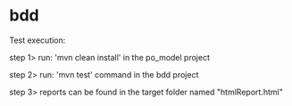 # bdd

Test execution:

step 1> run: 'mvn clean install' in the po_model project

step 2> run: 'mvn test' command in the bdd project

step 3> reports can be found in the target folder named "htmlReport.html"
